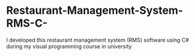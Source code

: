 # Restaurant-Management-System-RMS-C-
I developed this restaurant management system (RMS) software using C# during my visual programming course in university
